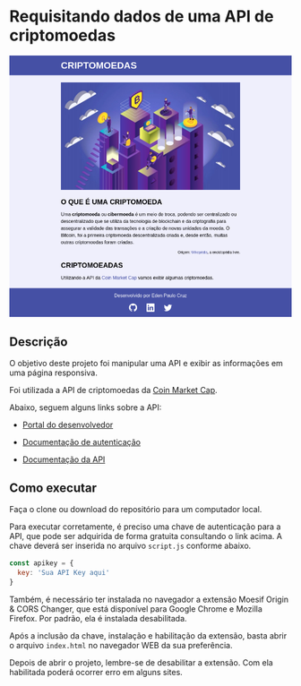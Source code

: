 # Requisitando dados de uma API de criptomoedas

![Tela](./screen.png)

## Descrição

O objetivo deste projeto foi manipular uma API e exibir as informações em uma página responsiva.

Foi utilizada a API de criptomoedas da [Coin Market Cap](https://coinmarketcap.com).

Abaixo, seguem alguns links sobre a API:

* [Portal do desenvolvedor](https://pro.coinmarketcap.com/account)

* [Documentação de autenticação](https://coinmarketcap.com/api/documentation/v1/#section/Authentication)

* [Documentação da API](https://coinmarketcap.com/api/documentation/v1/#)

## Como executar

Faça o clone ou download do repositório para um computador local.

Para executar corretamente, é preciso uma chave de autenticação para a API, que pode ser adquirida de forma gratuita consultando o link acima. A chave deverá ser inserida no arquivo `script.js` conforme abaixo.

```js
const apikey = {
  key: 'Sua API Key aqui'
}
```

Também, é necessário ter instalada no navegador a extensão Moesif Origin & CORS Changer, que está disponível para Google Chrome e Mozilla Firefox. Por padrão, ela é instalada desabilitada.

Após a inclusão da chave, instalação e habilitação da extensão, basta abrir o arquivo `index.html` no navegador WEB da sua preferência.

Depois de abrir o projeto, lembre-se de desabilitar a extensão. Com ela habilitada poderá ocorrer erro em alguns sites.